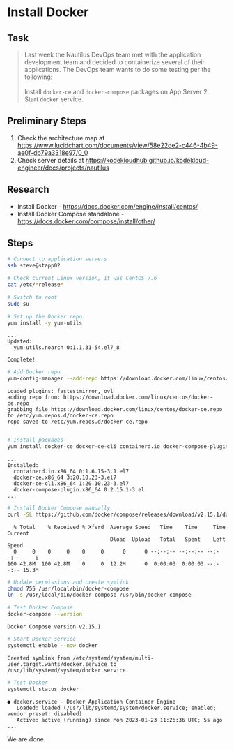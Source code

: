 # Install Docker

## Task

> Last week the Nautilus DevOps team met with the application development team and decided to containerize several of their applications. The DevOps team wants to do some testing per the following:<br><br>Install `docker-ce` and `docker-compose` packages on App Server 2.<br>Start `docker` service.

## Preliminary Steps

1. Check the architecture map at https://www.lucidchart.com/documents/view/58e22de2-c446-4b49-ae0f-db79a3318e97/0_0
2. Check server details at https://kodekloudhub.github.io/kodekloud-engineer/docs/projects/nautilus

## Research

* Install Docker - https://docs.docker.com/engine/install/centos/
* Install Docker Compose standalone - https://docs.docker.com/compose/install/other/

## Steps


```bash
# Connect to application servers
ssh steve@stapp02

# Check current Linux version, it was CentOS 7.6
cat /etc/*release*

# Switch to root
sudo su

# Set up the Docker repo
yum install -y yum-utils
```

```
...
Updated:
  yum-utils.noarch 0:1.1.31-54.el7_8

Complete!
```

```bash
# Add Docker repo
yum-config-manager --add-repo https://download.docker.com/linux/centos/docker-ce.repo
```

```
Loaded plugins: fastestmirror, ovl
adding repo from: https://download.docker.com/linux/centos/docker-ce.repo
grabbing file https://download.docker.com/linux/centos/docker-ce.repo to /etc/yum.repos.d/docker-ce.repo
repo saved to /etc/yum.repos.d/docker-ce.repo
```

```bash

# Install packages
yum install docker-ce docker-ce-cli containerd.io docker-compose-plugin
```

```
...
Installed:
  containerd.io.x86_64 0:1.6.15-3.1.el7
  docker-ce.x86_64 3:20.10.23-3.el7
  docker-ce-cli.x86_64 1:20.10.23-3.el7
  docker-compose-plugin.x86_64 0:2.15.1-3.el
...
```

```bash
# Install Docker Compose manually
curl -SL https://github.com/docker/compose/releases/download/v2.15.1/docker-compose-linux-x86_64 -o /usr/local/sbin/docker-compose
```

```
  % Total    % Received % Xferd  Average Speed   Time    Time     Time  Current
                                 Dload  Upload   Total   Spent    Left  Speed
  0     0    0     0    0     0      0      0 --:--:-- --:--:-- --:--:--     0
100 42.8M  100 42.8M    0     0  12.2M      0  0:00:03  0:00:03 --:--:-- 15.3M
```

```bash
# Update permissions and create symlink
chmod 755 /usr/local/bin/docker-compose
ln -s /usr/local/bin/docker-compose /usr/bin/docker-compose

# Test Docker Compose
docker-compose --version
```

```
Docker Compose version v2.15.1
```

```bash
# Start Docker service
systemctl enable --now docker
```

```
Created symlink from /etc/systemd/system/multi-user.target.wants/docker.service to /usr/lib/systemd/system/docker.service.
```

```bash
# Test Docker
systemctl status docker
```

```
● docker.service - Docker Application Container Engine
   Loaded: loaded (/usr/lib/systemd/system/docker.service; enabled; vendor preset: disabled)
   Active: active (running) since Mon 2023-01-23 11:26:36 UTC; 5s ago
...
```

We are done.
